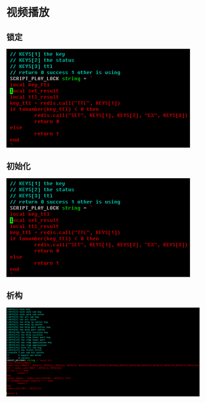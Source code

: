# 视频播放

## 锁定
![lock](../img/play_lock.png)

## 初始化
![init](../img/play_lock.png)

## 析构
![des](../img/play_des.png)
